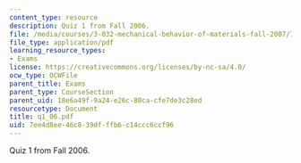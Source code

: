 ```yaml
---
content_type: resource
description: Quiz 1 from Fall 2006.
file: /media/courses/3-032-mechanical-behavior-of-materials-fall-2007/7ee4d8ee46c839dfffb6c14ccc6ccf96_q1_06.pdf
file_type: application/pdf
learning_resource_types:
- Exams
license: https://creativecommons.org/licenses/by-nc-sa/4.0/
ocw_type: OCWFile
parent_title: Exams
parent_type: CourseSection
parent_uid: 18e6a49f-9a24-e26c-80ca-cfe7de3c28ed
resourcetype: Document
title: q1_06.pdf
uid: 7ee4d8ee-46c8-39df-ffb6-c14ccc6ccf96
---
```

Quiz 1 from Fall 2006.